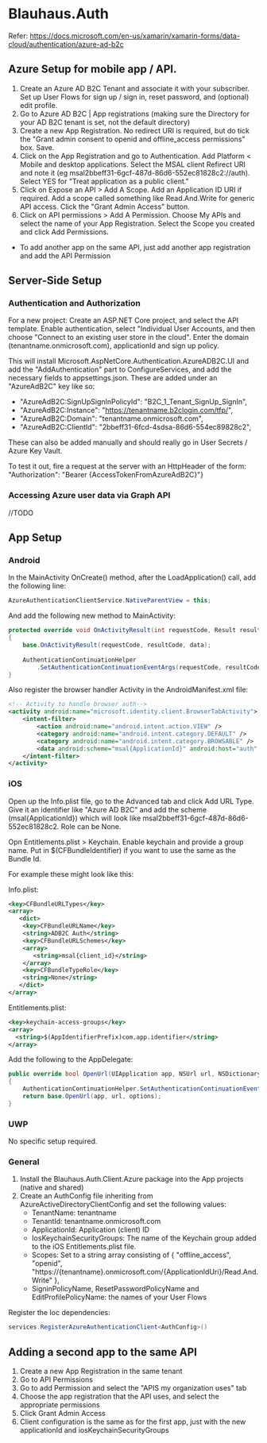 # Blauhaus.Auth

Refer: 
https://docs.microsoft.com/en-us/xamarin/xamarin-forms/data-cloud/authentication/azure-ad-b2c

## Azure Setup for mobile app / API. 

1. Create an Azure AD B2C Tenant and associate it with your subscriber. Set up User Flows for sign up / sign in, reset password, and (optional) edit profile.
2. Go to Azure AD B2C | App registrations (making sure the Directory for your AD B2C tenant is set, not the default directory)
3. Create a new App Registration. No redirect URI is required, but do tick the "Grant admin consent to openid and offline_access permissions" box. Save.
4. Click on the App Registration and go to Authentication. Add Platform < Mobile and desktop applications. Select the MSAL client Refirect URI and note it (eg msal2bbeff31-6gcf-487d-86d6-552ec81828c2://auth). Select YES for "Treat application as a public client."
5. Click on Expose an API > Add A Scope. Add an Application ID URI if required. Add a scope called something like Read.And.Write for generic API access. Click the "Grant Admin Access" button. 
6. Click on API permissions > Add A Permission. Choose My APIs  and select the name of your App Registration. Select the Scope you created and click Add Permissions. 
* To add another app on the same API, just add another app registration and add the API Permission
## Server-Side Setup

### Authentication and Authorization

For a new project: Create an ASP.NET Core project, and select the API template. Enable authentication, select "Individual User Accounts, and then choose "Connect to an existing user store in the cloud". Enter the domain (tenantname.onmicrosoft.com), applicationId and sign up policy.

This will install Microsoft.AspNetCore.Authentication.AzureADB2C.UI and add the "AddAuthentication" part to ConfigureServices, and add the necessary fields to appsettings.json. These are added under an "AzureAdB2C" key like so:

* "AzureAdB2C:SignUpSignInPolicyId": "B2C_1_Tenant_SignUp_SignIn",
* "AzureAdB2C:Instance": "https://tenantname.b2clogin.com/tfp/",
* "AzureAdB2C:Domain": "tenantname.onmicrosoft.com",
* "AzureAdB2C:ClientId": "2bbeff31-6fcd-4sdsa-86d6-554ec89828c2",

These can also be added manually and should really go in User Secrets / Azure Key Vault. 

To test it out, fire a request at the server with an HttpHeader of the form:
 "Authorization": "Bearer {AccessTokenFromAzureAdB2C}"}

### Accessing Azure user data via Graph API

//TODO

## App Setup

### Android
In the MainActivity OnCreate() method, after the LoadApplication() call, add the following line:

```c#
AzureAuthenticationClientService.NativeParentView = this;
```

And add the following new method to MainActivity:
```c#
protected override void OnActivityResult(int requestCode, Result resultCode, Intent data)
{
    base.OnActivityResult(requestCode, resultCode, data);
    
    AuthenticationContinuationHelper
        .SetAuthenticationContinuationEventArgs(requestCode, resultCode, data);
}
``` 

Also register the browser handler Activity in the AndroidManifest.xml file:

```xml
<!-- Activity to handle browser auth-->
<activity android:name="microsoft.identity.client.BrowserTabActivity">
	<intent-filter>
		<action android:name="android.intent.action.VIEW" />
		<category android:name="android.intent.category.DEFAULT" />
		<category android:name="android.intent.category.BROWSABLE" />
		<data android:scheme="msal{ApplicationId}" android:host="auth" />
	</intent-filter>
</activity>
```

### iOS
Open up the Info.plist file, go to the Advanced tab and click Add URL Type. Give it an identifier like "Azure AD B2C" and add the scheme (msal{ApplicationId}) which will look like msal2bbeff31-6gcf-487d-86d6-552ec81828c2. Role can be None. 

Opn Entitlements.plist > Keychain. Enable keychain and provide a group name. Put in $(CFBundleIdentifier) if you want to use the same as the Bundle Id. 

For example these might look like this:

Info.plist:
```xml
<key>CFBundleURLTypes</key>
<array>
   <dict>
    <key>CFBundleURLName</key>
    <string>ADB2C Auth</string>
    <key>CFBundleURLSchemes</key>
    <array>
       <string>msal{client_id}</string>
    </array>
    <key>CFBundleTypeRole</key>
    <string>None</string>
   </dict>
</array>
```

Entitlements.plist:
```xml
<key>keychain-access-groups</key>
<array>
  <string>$(AppIdentifierPrefix)com.app.identifier</string>
</array>
```

Add the following to the AppDelegate:

```c#
public override bool OpenUrl(UIApplication app, NSUrl url, NSDictionary options)
{
	AuthenticationContinuationHelper.SetAuthenticationContinuationEventArgs(url);
	return base.OpenUrl(app, url, options);
}
```

### UWP
No specific setup required.

### General
1. Install the Blauhaus.Auth.Client.Azure package into the App projects (native and shared)
2. Create an AuthConfig file inheriting from AzureActiveDirectoryClientConfig and set the following values:
   * TenantName: tenantname
   * TenantId: tenantname.onmicrosoft.com
   * ApplicationId: Application (client) ID
   * IosKeychainSecurityGroups: The name of the Keychain group added to the iOS Entitlements.plist file. 
   * Scopes: Set to a string array consisting of { "offline_access", "openid", "https://{tenantname}.onmicrosoft.com/{ApplicationIdUri}/Read.And.Write" }, 
   * SigninPolicyName, ResetPasswordPolicyName and EditProfilePolicyName: the names of your User Flows
   
Register the Ioc dependencies:
```c#
services.RegisterAzureAuthenticationClient<AuthConfig>()
```
 
## Adding a second app to the same API

1. Create a new App Registration in the same tenant
2. Go to API Permissions 
3. Go to add Permission and select the "APIS my organization uses" tab
4. Choose the app registration that the API uses, and select the appropriate permissions
5. Click Grant Admin Access
6. Client configuration is the same as for the first app, just with the new applicationId and iosKeychainSecurityGroups


